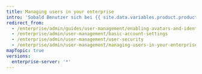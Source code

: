 ```yaml
---
title: Managing users in your enterprise
intro: 'Sobald Benutzer sich bei {{ site.data.variables.product.product_location_enterprise }} authentifizieren können, möchten sie ein paar grundlegende Einstellungen für benutzerdefinierte Profile einrichten. Dazu zählen beispielsweise das Festlegen eines Avatars und E-Mail-Benachrichtigungen.'
redirect_from:
  - /enterprise/admin/guides/user-management/enabling-avatars-and-identicons/
  - /enterprise/admin/user-management/basic-account-settings
  - /enterprise/admin/user-management/user-security
  - /enterprise/admin/user-management/managing-users-in-your-enterprise
mapTopic: true
versions:
  enterprise-server: '*'
---
```


